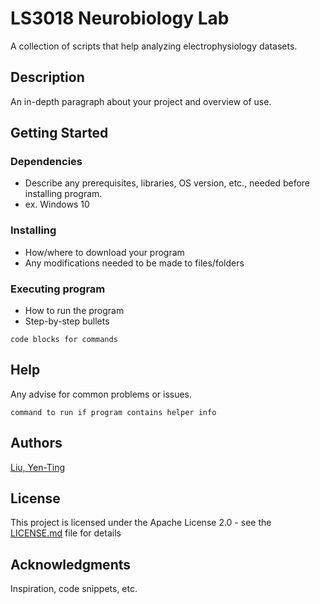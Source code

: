 # LS3018 Neurobiology Lab
A collection of scripts that help analyzing electrophysiology datasets.


## Description
An in-depth paragraph about your project and overview of use.


## Getting Started
### Dependencies
* Describe any prerequisites, libraries, OS version, etc., needed before installing program.
* ex. Windows 10

### Installing
* How/where to download your program
* Any modifications needed to be made to files/folders

### Executing program
* How to run the program
* Step-by-step bullets
```
code blocks for commands
```


## Help
Any advise for common problems or issues.
```
command to run if program contains helper info
```


## Authors
[Liu, Yen-Ting](https://github.com/liuyenting)


## License
This project is licensed under the Apache License 2.0 - see the [LICENSE.md](LICENSE.md) file for details


## Acknowledgments
Inspiration, code snippets, etc.

